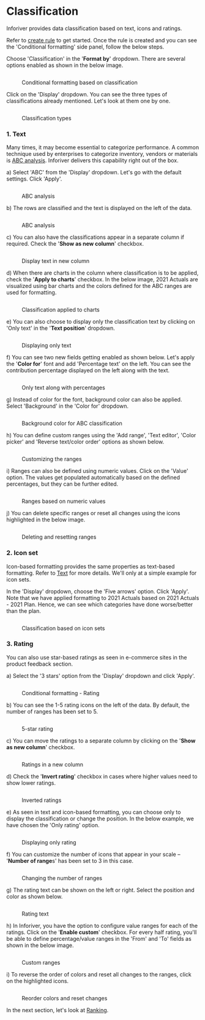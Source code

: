 # Classification

Inforiver provides data classification based on text, icons and ratings.

Refer to [create rule](create-rule-basic-settings.md) to get started. Once the rule is created and you can see the 'Conditional formatting' side panel, follow the below steps.

Choose 'Classification' in the '**Format by**' dropdown. There are several options enabled as shown in the below image.

<figure><img src="../../.gitbook/assets/5.4.1 Classification.png" alt=""><figcaption><p>Conditional formatting based on classification</p></figcaption></figure>

Click on the 'Display' dropdown. You can see the three types of classifications already mentioned. Let's look at them one by one.

<figure><img src="../../.gitbook/assets/5.4.2 Classification.png" alt=""><figcaption><p>Classification types</p></figcaption></figure>

### 1. Text

Many times, it may become essential to categorize performance. A common technique used by enterprises to categorize inventory, vendors or materials is [ABC analysis](https://en.wikipedia.org/wiki/ABC\_analysis). Inforiver delivers this capability right out of the box.&#x20;

a) Select 'ABC' from the 'Display' dropdown. Let's go with the default settings. Click 'Apply'.

<figure><img src="../../.gitbook/assets/5.4.3 Classification.png" alt=""><figcaption><p>ABC analysis</p></figcaption></figure>

b) The rows are classified and the text is displayed on the left of the data.

<figure><img src="../../.gitbook/assets/5.4.4 Classification.png" alt=""><figcaption><p>ABC analysis</p></figcaption></figure>

c) You can also have the classifications appear in a separate column if required. Check the '**Show as new column**' checkbox.

<figure><img src="../../.gitbook/assets/5.4.5 Classification.png" alt=""><figcaption><p>Display text in new column</p></figcaption></figure>

d) When there are charts in the column where classification is to be applied, check the '**Apply to charts**' checkbox. In the below image, 2021 Actuals are visualized using bar charts and the colors defined for the ABC ranges are used for formatting.

<figure><img src="../../.gitbook/assets/5.4.6 Classification.png" alt=""><figcaption><p>Classification applied to charts</p></figcaption></figure>

e) You can also choose to display only the classification text by clicking on 'Only text' in the '**Text position**' dropdown.

<figure><img src="../../.gitbook/assets/5.4.7 Classification.png" alt=""><figcaption><p>Displaying only text</p></figcaption></figure>

f) You can see two new fields getting enabled as shown below. Let's apply the '**Color for**' font and add 'Percentage text' on the left. You can see the contribution percentage displayed on the left along with the text.&#x20;

<figure><img src="../../.gitbook/assets/5.4.8 Classification.png" alt=""><figcaption><p>Only text along with percentages</p></figcaption></figure>

g) Instead of color for the font, background color can also be applied. Select 'Background' in the 'Color for' dropdown.

<figure><img src="../../.gitbook/assets/5.4.9 Classification.png" alt=""><figcaption><p>Background color for ABC classification</p></figcaption></figure>

h) You can define custom ranges using the 'Add range', 'Text editor', 'Color picker' and 'Reverse text/color order' options as shown below.

<figure><img src="../../.gitbook/assets/5.4.10 Classification.png" alt=""><figcaption><p>Customizing the ranges</p></figcaption></figure>

i) Ranges can also be defined using numeric values. Click on the 'Value' option. The values get populated automatically based on the defined percentages, but they can be further edited.

<figure><img src="../../.gitbook/assets/5.4.11 Classification.png" alt=""><figcaption><p>Ranges based on numeric values</p></figcaption></figure>

j) You can delete specific ranges or reset all changes using the icons highlighted in the below image.&#x20;

<figure><img src="../../.gitbook/assets/5.4.12 Classification.png" alt=""><figcaption><p>Deleting and resetting ranges</p></figcaption></figure>

### 2. Icon set

Icon-based formatting provides the same properties as text-based formatting. Refer to [Text](classification.md#1.-text) for more details. We'll only at a simple example for icon sets.&#x20;

In the 'Display' dropdown, choose the 'Five arrows' option. Click 'Apply'. Note that we have applied formatting to 2021 Actuals based on 2021 Actuals - 2021 Plan. Hence, we can see which categories have done worse/better than the plan.

<figure><img src="../../.gitbook/assets/5.4.14 Classification.png" alt=""><figcaption><p>Classification based on icon sets</p></figcaption></figure>

### 3. Rating

You can also use star-based ratings as seen in e-commerce sites in the product feedback section.

a) Select the '3 stars' option from the 'Display' dropdown and click 'Apply'.

<figure><img src="../../.gitbook/assets/5.4.15 Classification.png" alt=""><figcaption><p>Conditional formatting - Rating</p></figcaption></figure>

b) You can see the 1-5 rating icons on the left of the data. By default, the number of ranges has been set to 5.

<figure><img src="../../.gitbook/assets/5.4.16 Classification.png" alt=""><figcaption><p>5-star rating</p></figcaption></figure>

c) You can move the ratings to a separate column by clicking on the '**Show as new column**' checkbox.

<figure><img src="../../.gitbook/assets/5.4.17 Classification.png" alt=""><figcaption><p>Ratings in a new column</p></figcaption></figure>

d) Check the '**Invert rating**' checkbox in cases where higher values need to show lower ratings.

<figure><img src="../../.gitbook/assets/5.4.18 Classification.png" alt=""><figcaption><p>Inverted ratings</p></figcaption></figure>

e) As seen in text and icon-based formatting, you can choose only to display the classification or change the position. In the below example, we have chosen the 'Only rating' option.

<figure><img src="../../.gitbook/assets/5.4.19 Classification.png" alt=""><figcaption><p>Displaying only rating</p></figcaption></figure>

f) You can customize the number of icons that appear in your scale – '**Number of range**s' has been set to 3 in this case.&#x20;

<figure><img src="../../.gitbook/assets/5.4.20 Classification.png" alt=""><figcaption><p>Changing the number of ranges</p></figcaption></figure>

g) The rating text can be shown on the left or right. Select the position and color as shown below.

<figure><img src="../../.gitbook/assets/5.4.21 Classification.png" alt=""><figcaption><p>Rating text</p></figcaption></figure>

h) In Inforiver, you have the option to configure value ranges for each of the ratings. Click on the '**Enable custom**' checkbox. For every half rating, you'll be able to define percentage/value ranges in the 'From' and 'To' fields as shown in the below image.

<figure><img src="../../.gitbook/assets/5.4.22 Classification.png" alt=""><figcaption><p>Custom ranges</p></figcaption></figure>

i) To reverse the order of colors and reset all changes to the ranges, click on the highlighted icons.

<figure><img src="../../.gitbook/assets/5.4.23Classification.png" alt=""><figcaption><p>Reorder colors and reset changes</p></figcaption></figure>

In the next section, let's look at [Ranking](ranking.md).
